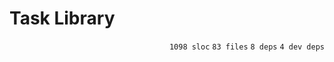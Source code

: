 # Task Library

<p align="right"><code>1098 sloc</code>&nbsp;<code>83 files</code>&nbsp;<code>8 deps</code>&nbsp;<code>4 dev deps</code></p>



<!-- START doctoc -->
<!-- END doctoc -->
